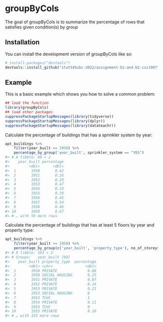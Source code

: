 
<!-- README.md is generated from README.Rmd. Please edit that file -->

# groupByCols

<!-- badges: start -->
<!-- badges: end -->

The goal of groupByCols is to summarize the percentage of rows that
satisfies given condition(s) by group

## Installation

You can install the development version of groupByCols like so:

``` r
# install.packages("devtools")
devtools::install_github("stat545ubc-2022/assignment-b1-and-b2-czz1997")
```

## Example

This is a basic example which shows you how to solve a common problem:

``` r
## load the function
library(groupByCols)
## load other packages
suppressPackageStartupMessages(library(tidyverse))
suppressPackageStartupMessages(library(dplyr))
suppressPackageStartupMessages(library(datateachr))
```

Calculate the percentage of buildings that has a sprinkler system by
year:

``` r
apt_buildings %>%
    filter(year_built >= 1950) %>%
    percentage_by_group('year_built', sprinkler_system == "YES")
#> # A tibble: 69 × 2
#>    year_built percentage
#>         <dbl>      <dbl>
#>  1       1950       0.42
#>  2       1951       0.26
#>  3       1952       0.29
#>  4       1953       0.47
#>  5       1954       0.33
#>  6       1955       0.39
#>  7       1956       0.45
#>  8       1957       0.54
#>  9       1958       0.46
#> 10       1959       0.67
#> # … with 59 more rows
```

Calculate the percentage of buildings that has at least 5 floors by year
and property type:

``` r
apt_buildings %>%
    filter(year_built >= 1950) %>%
    percentage_by_group(c('year_built', 'property_type'), no_of_storeys >= 5)
#> # A tibble: 163 × 3
#> # Groups:   year_built [69]
#>    year_built property_type  percentage
#>         <dbl> <chr>               <dbl>
#>  1       1950 PRIVATE              0.08
#>  2       1950 SOCIAL HOUSING       0.25
#>  3       1951 PRIVATE              0.07
#>  4       1952 PRIVATE              0.14
#>  5       1953 PRIVATE              0.21
#>  6       1953 SOCIAL HOUSING       0   
#>  7       1953 TCHC                 1   
#>  8       1954 PRIVATE              0.11
#>  9       1954 TCHC                 0   
#> 10       1955 PRIVATE              0.18
#> # … with 153 more rows
```

